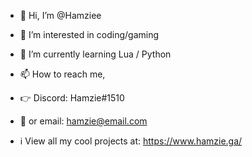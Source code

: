 - 👋 Hi, I’m @Hamziee
- 👀 I’m interested in coding/gaming
- 🌱 I’m currently learning Lua / Python
- 📫 How to reach me, 
- 👉 Discord: Hamzie#1510
- 📧 or email: hamzie@email.com 

- ℹ View all my cool projects at: https://www.hamzie.ga/


